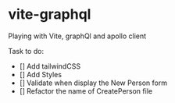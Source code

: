 # vite-graphql

Playing with Vite, graphQl and apollo client

Task to do:

- [] Add tailwindCSS
- [] Add Styles
- [] Validate when display the New Person form
- [] Refactor the name of CreatePerson file
